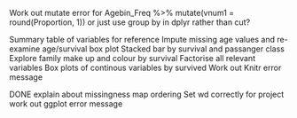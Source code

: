 Work out mutate error for Agebin_Freq %>% mutate(vnum1 = round(Proportion, 1))
  or just use group by in dplyr rather than cut?

Summary table of variables for reference
Impute missing age values and re-examine age/survival box plot
Stacked bar by survival and passanger class 
Explore family make up and colour by survival
Factorise all relevant variables
Box plots of continous variables by survived
Work out Knitr error message

DONE
explain about missingness map ordering
Set wd correctly for project
work out ggplot error message